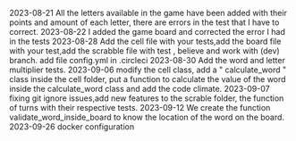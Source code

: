 2023-08-21
All the letters available in the game have been added with their points and amount of each letter, there are errors in the test that I have to correct.
2023-08-22
I added the game board and corrected the error I had in the tests
2023-08-28
Add the cell file with your tests,add the board file with your test,add the scrabble file with test , believe and work with (dev) branch.
add file config.yml in .circleci
2023-08-30
Add the word and letter multiplier tests.
2023-09-06
modify the cell class, add a " calculate_word " class inside the cell folder, put a function to calculate the value of the word inside the calculate_word class and add the code climate.
2023-09-07
fixing git ignore issues,add new features to the scrable folder, the function of turns with their respective tests.
2023-09-12
We create the function validate_word_inside_board to know the location of the word on the board.
2023-09-26
docker configuration